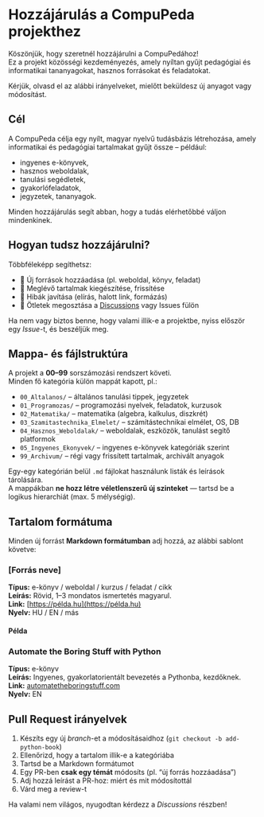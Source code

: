 # Hozzájárulás a CompuPeda projekthez

Köszönjük, hogy szeretnél hozzájárulni a CompuPedához!  
Ez a projekt közösségi kezdeményezés, amely nyíltan gyűjt pedagógiai és informatikai tananyagokat, hasznos forrásokat és feladatokat.

Kérjük, olvasd el az alábbi irányelveket, mielőtt beküldesz új anyagot vagy módosítást.

## Cél

A CompuPeda célja egy nyílt, magyar nyelvű tudásbázis létrehozása, amely
informatikai és pedagógiai tartalmakat gyűjt össze – például:

- ingyenes e-könyvek,
- hasznos weboldalak,
- tanulási segédletek,
- gyakorlófeladatok,
- jegyzetek, tananyagok.

Minden hozzájárulás segít abban, hogy a tudás elérhetőbbé váljon mindenkinek.

## Hogyan tudsz hozzájárulni?

Többféleképp segíthetsz:

- 🔗 Új források hozzáadása (pl. weboldal, könyv, feladat)
- 🧾 Meglévő tartalmak kiegészítése, frissítése
- 🧹 Hibák javítása (elírás, halott link, formázás)
- 💬 Ötletek megosztása a [Discussions](https://github.com/szupererik2/CompuPeda/discussions) vagy Issues fülön

Ha nem vagy biztos benne, hogy valami illik-e a projektbe, nyiss először egy *Issue*-t, és beszéljük meg.

## Mappa- és fájlstruktúra

A projekt a **00–99** sorszámozási rendszert követi.  
Minden fő kategória külön mappát kapott, pl.:

- `00_Altalanos/` – általános tanulási tippek, jegyzetek  
- `01_Programozas/` – programozási nyelvek, feladatok, kurzusok  
- `02_Matematika/` – matematika (algebra, kalkulus, diszkrét)  
- `03_Szamitastechnika_Elmelet/` – számítástechnikai elmélet, OS, DB  
- `04_Hasznos_Weboldalak/` – weboldalak, eszközök, tanulást segítő platformok  
- `05_Ingyenes_Ekonyvek/` – ingyenes e-könyvek kategóriák szerint  
- `99_Archivum/` – régi vagy frissített tartalmak, archivált anyagok

Egy-egy kategórián belül `.md` fájlokat használunk listák és leírások tárolására.  
A mappákban **ne hozz létre véletlenszerű új szinteket** — tartsd be a logikus hierarchiát (max. 5 mélységig).

## Tartalom formátuma

Minden új forrást **Markdown formátumban** adj hozzá, az alábbi sablont követve:

### [Forrás neve]

**Típus:** e-könyv / weboldal / kurzus / feladat / cikk  
**Leírás:** Rövid, 1–3 mondatos ismertetés magyarul.  
**Link:** [https://példa.hu](https://példa.hu)  
**Nyelv:** HU / EN / más

#### Példa

### Automate the Boring Stuff with Python

**Típus:** e-könyv  
**Leírás:** Ingyenes, gyakorlatorientált bevezetés a Pythonba, kezdőknek.  
**Link:** [automatetheboringstuff.com](https://automatetheboringstuff.com)  
**Nyelv:** EN

## Pull Request irányelvek

1. Készíts egy új *branch*-et a módosításaidhoz (`git checkout -b add-python-book`)
2. Ellenőrizd, hogy a tartalom illik-e a kategóriába
3. Tartsd be a Markdown formátumot
4. Egy PR-ben **csak egy témát** módosíts (pl. “új forrás hozzáadása”)
5. Adj hozzá leírást a PR-hoz: miért és mit módosítottál
6. Várd meg a review-t

Ha valami nem világos, nyugodtan kérdezz a *Discussions* részben!
